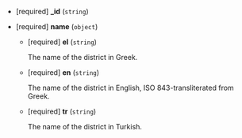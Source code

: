 * [required] **_id** (`string`)

* [required] **name** (`object`)

    * [required] **el** (`string`)

        The name of the district in Greek.

    * [required] **en** (`string`)

        The name of the district in English, ISO 843-transliterated from Greek.

    * [required] **tr** (`string`)

        The name of the district in Turkish.
